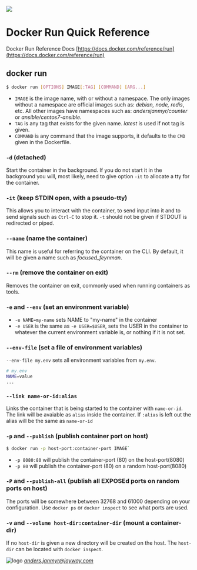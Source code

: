 ![](http://media.bestofmicro.com/I/V/468535/gallery/docker-logo_w_195.png)
# Docker Run Quick Reference

Docker Run Reference Docs [https://docs.docker.com/reference/run](https://docs.docker.com/reference/run)

## docker run

```sh
$ docker run [OPTIONS] IMAGE[:TAG] [COMMAND] [ARG...]
```

* `IMAGE` is the image name, with or without a namespace. The only images
  without a namespace are official images such as: *debian, node, redis*, etc.
  All other images have namespaces such as: *andersjanmyr/counter* or
  *ansible/centos7-ansible*.
* `TAG` is any tag that exists for the given name. *latest* is used if not tag is
  given.
* `COMMAND` is any command that the image supports, it defaults to the `CMD`
  given in the Dockerfile.

### `-d` (detached)

Start the container in the background. If you do not start it in the background
you will, most likely, need to give option `-it` to allocate a tty for the
container.

### `-it` (keep STDIN open, with a pseudo-tty)

This allows you to interact with the container, to send input into it and to
send signals such as `Ctrl-C` to stop it. `-t` should not be given if STDOUT is
redirected or piped.

### `--name` (name the container)

This name is useful for referring to the container on the CLI. By default, it
will be given a name such as *focused_feynman*.

### `--rm` (remove the container on exit)

Removes the container on exit, commonly used when running containers as tools.

### `-e` and `--env` (set an environment variable)

* `-e NAME=my-name` sets NAME to "my-name" in the container
* `-e USER` is the same as `-e USER=$USER`, sets the USER in the container to
  whatever the current environment variable is, or nothing if it is not set.

### `--env-file` (set a file of environment variables)

`--env-file my.env` sets all environment variables from `my.env`.

```sh
# my.env
NAME=value
...
```

### `--link name-or-id:alias`

Links the container that is being started to the container with `name-or-id`.
The link will be avaiable as `alias` inside the container. If `:alias` is left
out the alias will be the same as `name-or-id`


### `-p` and `--publish` (publish container port on host)

```sh
$ docker run -p host-port:container-port IMAGE`
```

* `-p 8080:80` will publish the container-port (80) on the host-port(8080)
* `-p 80` will publish the container-port (80) on a random host-port(8080)

### `-P` and `--publish-all` (publish all EXPOSEd ports on random ports on host)

The ports will be somewhere between 32768 and 61000 depending on your
configuration. Use `docker ps` or `docker inspect` to see what ports are used.

### `-v` and `--volume host-dir:container-dir` (mount a container-dir)

If no `host-dir` is given a new directory will be created on the host. The
`host-dir` can be located with `docker inspect`.




![logo](https://camo.githubusercontent.com/5b45fa2bae9e221a4810bb4b3999055e3929229d/687474703a2f2f7777772e6172637469717561746f722e636f6d2f6f7070656e6b616c6c6b6f642f6173736574732f696d616765732f6a61797761795f6c6f676f2e706e67)
*anders.janmyr@jayway.com*
